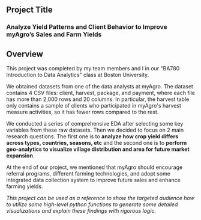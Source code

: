 ## Project Title
### Analyze Yield Patterns and Client Behavior to Improve myAgro’s Sales and Farm Yields
## Overview
This project was completed by my team members and I in our "BA780 Introduction to Data Analytics" class at Boston University.

We obtained datasets from one of the data analysts at myAgro. The dataset contains 4 CSV files: client, harvest, package, and payment, where each file has more than 2,000 rows and 20 columns. In particular, the harvest table only contains a sample of clients who participated in myAgro's harvest measure activities, so it has fewer rows compared to the rest.

We conducted a series of comprehensive EDA after selecting some key variables from these raw datasets. Then we decided to focus on 2 main research questions. The first one is to **analyze how crop yield differs across types, countries, seasons, etc** and the second one is to **perform geo-analytics to visualize village distribution and area for future market expansion**. 

At the end of our project, we mentioned that myAgro should encourage referral programs, different farming technologies, and adopt some integrated data collection system to improve future sales and enhance farming yields.


*This project can be used as a reference to show the targeted audience how to utilize some high-level python functions to generate some detailed visualizations and explain these findings with rigorous logic.*
